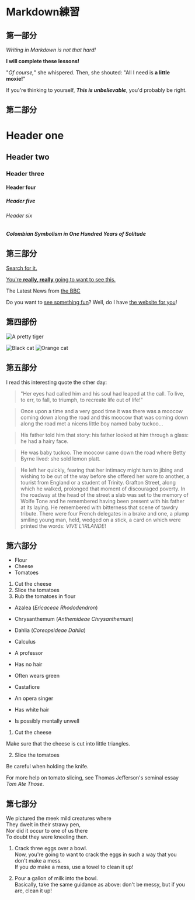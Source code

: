 # Markdown練習

## 第一部分
_Writing in Markdown is not that hard!_

**I will complete these lessons!**

"_Of course,_" she whispered. Then, she shouted: "All I need is **a little moxie!**"

If you're thinking to yourself, **_This is unbelievable_**, you'd probably be right.

## 第二部分
# Header one
## Header two
### Header three
#### Header four
##### Header five
###### Header six

#### _Colombian Symbolism in One Hundred Years of Solitude_

## 第三部分
[Search for it.](www.google.com)

[You're **really, really** going to want to see this.](www.dailykitten.com)

The Latest News from [the BBC]( www.bbc.com/news)

Do you want to [see something fun][a fun place]?
Well, do I have [the website for you][another fun place]!

[a fun place]:www.zombo.com
[another fun place]:www.stumbleupon.com

## 第四部份
![A pretty tiger](https://upload.wikimedia.org/wikipedia/commons/5/56/Tiger.50.jpg)

![Black cat][black]
![Orange cat][Orange]

[Black]: https://upload.wikimedia.org/wikipedia/commons/a/a3/81_INF_DIV_SSI.jpg
[orange]:http://icons.iconarchive.com/icons/google/noto-emoji-animals-nature/256/22221-cat-icon.png

## 第五部分
I read this interesting quote the other day:

>"Her eyes had called him and his soul had leaped at the call. To live, to err, to fall, to triumph, to recreate life out of life!"

>Once upon a time and a very good time it was there was a moocow coming down along the road and this moocow that was coming down along the road met a nicens little boy named baby tuckoo...

>His father told him that story: his father looked at him through a glass: he had a hairy face.

>He was baby tuckoo. The moocow came down the road where Betty Byrne lived: she sold lemon platt.

>He left her quickly, fearing that her intimacy might turn to jibing and wishing to be out of the way before she offered her ware to another, a tourist from England or a student of Trinity. Grafton Street, along which he walked, prolonged that moment of discouraged poverty. In the roadway at the head of the street a slab was set to the memory of Wolfe Tone and he remembered having been present with his father at its laying. He remembered with bitterness that scene of tawdry tribute. There were four French delegates in a brake and one, a plump smiling young man, held, wedged on a stick, a card on which were printed the words: _VIVE L'IRLANDE_!

## 第六部分
* Flour
* Cheese
* Tomatoes

1. Cut the cheese
2. Slice the tomatoes
3. Rub the tomatoes in flour

* Azalea (_Ericaceae Rhododendron_)
* Chrysanthemum (_Anthemideae Chrysanthemum_)
* Dahlia (_Coreopsideae Dahlia_)

* Calculus
 * A professor
 * Has no hair
 * Often wears green
* Castafiore
 * An opera singer
 * Has white hair
 * Is possibly mentally unwell

 1. Cut the cheese
  
  Make sure that the cheese is cut into little triangles.

2. Slice the tomatoes

  Be careful when holding the knife.
 
  For more help on tomato slicing, see Thomas Jefferson's seminal essay _Tom Ate Those_.

## 第七部分
We pictured the meek mild creatures where  
They dwelt in their strawy pen,  
Nor did it occur to one of us there  
To doubt they were kneeling then.

1. Crack three eggs over a bowl.  
 Now, you're going to want to crack the eggs in such a way that you don't make a mess.  
 If you _do_ make a mess, use a towel to clean it up!

2. Pour a gallon of milk into the bowl.  
 Basically, take the same guidance as above: don't be messy, but if you are, clean it up!
